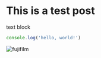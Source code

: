 # This is a test post

text block

```typescript
console.log('hello, world!')
```

![fujifilm](https://cdn.brijesh.dev/fujifilm.jpg)
